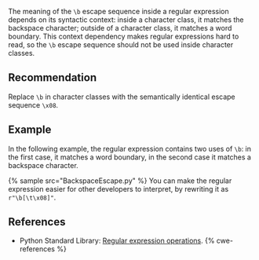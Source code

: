 The meaning of the `\b` escape sequence inside a regular expression depends on its syntactic context: inside a character class, it matches the backspace character; outside of a character class, it matches a word boundary. This context dependency makes regular expressions hard to read, so the `\b` escape sequence should not be used inside character classes.


## Recommendation
Replace `\b` in character classes with the semantically identical escape sequence `\x08`.


## Example
In the following example, the regular expression contains two uses of `\b`: in the first case, it matches a word boundary, in the second case it matches a backspace character.

{% sample src="BackspaceEscape.py" %}
You can make the regular expression easier for other developers to interpret, by rewriting it as `r"\b[\t\x08]"`.


## References
* Python Standard Library: [Regular expression operations](https://docs.python.org/library/re.html).
{% cwe-references %}
